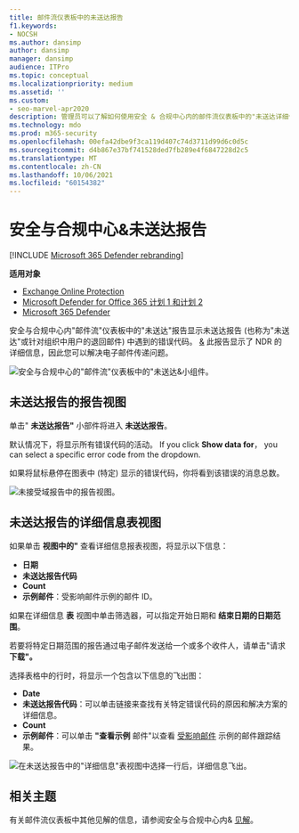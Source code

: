 ```yaml
---
title: 邮件流仪表板中的未送达报告
f1.keywords:
- NOCSH
ms.author: dansimp
author: dansimp
manager: dansimp
audience: ITPro
ms.topic: conceptual
ms.localizationpriority: medium
ms.assetid: ''
ms.custom:
- seo-marvel-apr2020
description: 管理员可以了解如何使用安全 & 合规中心内的邮件流仪表板中的"未送达详细信息"报告来监视未送达报告 (也称为"未送达报告"中最常遇到的错误代码) 或退回来自组织中发件人的邮件。
ms.technology: mdo
ms.prod: m365-security
ms.openlocfilehash: 00efa42dbe9f3ca119d407c74d3711d99d6c0d5c
ms.sourcegitcommit: d4b867e37bf741528ded7fb289e4f6847228d2c5
ms.translationtype: MT
ms.contentlocale: zh-CN
ms.lasthandoff: 10/06/2021
ms.locfileid: "60154382"
---
```

# <a name="non-delivery-report-in-the-security--compliance-center"></a>安全与合规中心&未送达报告

[!INCLUDE [Microsoft 365 Defender rebranding](../includes/microsoft-defender-for-office.md)]

**适用对象**
- [Exchange Online Protection](exchange-online-protection-overview.md)
- [Microsoft Defender for Office 365 计划 1 和计划 2](defender-for-office-365.md)
- [Microsoft 365 Defender](../defender/microsoft-365-defender.md)

安全与合规中心内"邮件[](mail-flow-insights-v2.md)流"仪表板中的"未送达"报告显示未送达报告 (也称为"未送达"或针对组织中用户的退回邮件) 中遇到的错误代码。 [&](https://protection.office.com) 此报告显示了 NDR 的详细信息，因此您可以解决电子邮件传递问题。

![安全与合规中心的"邮件流"仪表板中的"未送达&小组件。](../../media/mfi-non-delivery-report-widget.png)

## <a name="report-view-for-the-non-delivery-report"></a>未送达报告的报告视图

单击" **未送达报告"** 小部件将进入 **未送达报告**。

默认情况下，将显示所有错误代码的活动。 If you click **Show data for**， you can select a specific error code from the dropdown.

如果将鼠标悬停在图表中 (特定) 显示的错误代码，你将看到该错误的消息总数。

![未接受域报告中的报告视图。](../../media/mfi-non-delivery-report-overview-view.png)

## <a name="details-table-view-for-the-non-delivery-report"></a>未送达报告的详细信息表视图

如果单击 **视图中的"** 查看详细信息报表视图，将显示以下信息：

- **日期**
- **未送达报告代码**
- **Count**
- **示例邮件**：受影响邮件示例的邮件 ID。

如果在详细信息 **表** 视图中单击筛选器，可以指定开始日期和 **结束日期的日期范围**。 

若要将特定日期范围的报告通过电子邮件发送给一个或多个收件人，请单击"请求 **下载"。**

选择表格中的行时，将显示一个包含以下信息的飞出图：

- **Date**
- **未送达报告代码**：可以单击链接来查找有关特定错误代码的原因和解决方案的详细信息。
- **Count**
- **示例邮件**：可以单击 **"查看示例** 邮件"以查看 [受影响邮件](message-trace-scc.md) 示例的邮件跟踪结果。

![在未送达报告中的"详细信息"表视图中选择一行后，详细信息飞出。](../../media/mfi-non-delivery-report-details-flyout.png)

## <a name="related-topics"></a>相关主题

有关邮件流仪表板中其他见解的信息，请参阅安全与合规中心内& [见解](mail-flow-insights-v2.md)。
